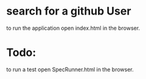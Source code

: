 # search for a github User
to run the application open index.html in the browser.

# Todo:
to run a test open SpecRunner.html in the browser.
